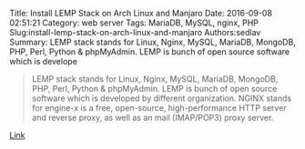 Title: Install LEMP Stack on Arch Linux and Manjaro
Date: 2016-09-08 02:51:21
Category: web server
Tags: MariaDB, MySQL, nginx, PHP
Slug:install-lemp-stack-on-arch-linux-and-manjaro
Authors:sedlav
Summary: LEMP stack stands for Linux, Nginx, MySQL, MariaDB, MongoDB, PHP, Perl, Python & phpMyAdmin. LEMP is bunch of open source software which is develope

> LEMP stack stands for Linux, Nginx, MySQL, MariaDB, MongoDB, PHP, Perl, Python & phpMyAdmin. LEMP is bunch of open source software which is developed by different organization. NGINX stands for engine-x is a free, open-source, high-performance HTTP server and reverse proxy, as well as an mail (IMAP/POP3) proxy server.

[Link](http://www.2daygeek.com/install-lemp-server-nginx-mariadb-php-phpmyadmin-on-arch-linux-manjaro/)
